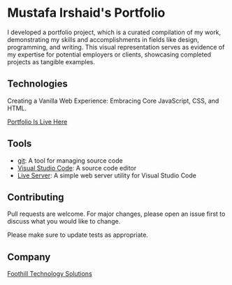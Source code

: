 # Mustafa Irshaid's Portfolio

I developed a portfolio project, which is a curated compilation of my work, demonstrating my skills and accomplishments in fields like design, programming, and writing. This visual representation serves as evidence of my expertise for potential employers or clients, showcasing completed projects as tangible examples.

## Technologies

Creating a Vanilla Web Experience: Embracing Core JavaScript, CSS, and HTML.

[Portfolio Is Live Here](https://mustafairshaidd.github.io/Portfolio/)

## Tools

- [git](https://git-scm.com/downloads): A tool for managing source code
- [Visual Studio Code](https://code.visualstudio.com/): A source code editor
- [Live Server](https://marketplace.visualstudio.com/items?itemName=ritwickdey.LiveServer): A simple web server utility for Visual Studio Code

## Contributing

Pull requests are welcome. For major changes, please open an issue first
to discuss what you would like to change.

Please make sure to update tests as appropriate.

## Company
[Foothill Technology Solutions](https://www.foothillsolutions.com/)
